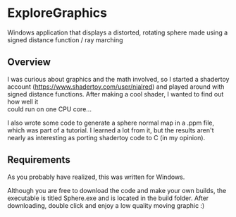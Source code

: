 # ExploreGraphics
Windows application that displays a distorted, rotating sphere made using a signed distance function / ray marching

## Overview
I was curious about graphics and the math involved, so I started a shadertoy account (https://www.shadertoy.com/user/nialred)
and played around with signed distance functions. After making a cool shader, I wanted to find out how well it  
could run on one CPU core...

I also wrote some code to generate a sphere normal map in a .ppm file, which was part of a tutorial. I learned a lot from it, but the results 
aren't nearly as interesting as porting shadertoy code to C (in my opinion).

## Requirements
As you probably have realized, this was written for Windows. 

Although you are free to download the code and make your own builds, the executable is titled Sphere.exe and is located in the build folder.
After downloading, double click and enjoy a low quality moving graphic :)
